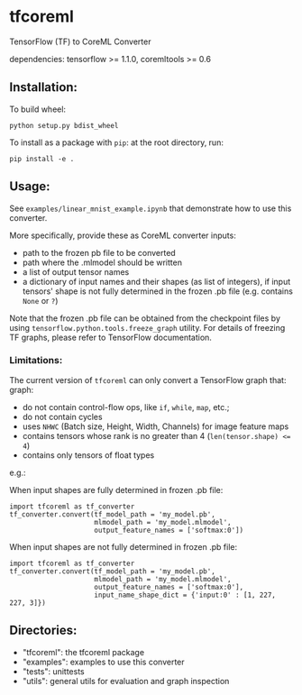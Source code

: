 # tfcoreml
TensorFlow (TF) to CoreML Converter

dependencies: tensorflow >= 1.1.0, coremltools >= 0.6

## Installation:

To build wheel:
```
python setup.py bdist_wheel
```

To install as a package with `pip`: at the root directory, run:
```
pip install -e .
```

## Usage:

See `examples/linear_mnist_example.ipynb` that demonstrate how to use this converter.

More specifically, provide these as CoreML converter inputs:
- path to the frozen pb file to be converted
- path where the .mlmodel should be written
- a list of output tensor names
- a dictionary of input names and their shapes (as list of integers), 
  if input tensors' shape is not fully determined in the frozen .pb file 
	(e.g. contains `None` or `?`)

Note that the frozen .pb file can be obtained from the checkpoint files
by using `tensorflow.python.tools.freeze_graph` utility. 
For details of freezing TF graphs, please refer to TensorFlow documentation.

### Limitations:
The current version of `tfcoreml` can only convert a TensorFlow graph that:
graph: 
- do not contain control-flow ops, like `if`, `while`, `map`, etc.;
- do not contain cycles
- uses `NHWC` (Batch size, Height, Width, Channels) for image feature maps
- contains tensors whose rank is no greater than 4 (`len(tensor.shape) <= 4`)
- contains only tensors of float types

e.g.:

When input shapes are fully determined in frozen .pb file:
```
import tfcoreml as tf_converter
tf_converter.convert(tf_model_path = 'my_model.pb',
                     mlmodel_path = 'my_model.mlmodel',
                     output_feature_names = ['softmax:0'])					
```

When input shapes are not fully determined in frozen .pb file:
```
import tfcoreml as tf_converter
tf_converter.convert(tf_model_path = 'my_model.pb',
                     mlmodel_path = 'my_model.mlmodel',
                     output_feature_names = ['softmax:0'],
                     input_name_shape_dict = {'input:0' : [1, 227, 227, 3]})
```

## Directories:
- "tfcoreml": the tfcoreml package
- "examples": examples to use this converter
- "tests": unittests
- "utils": general utils for evaluation and graph inspection
